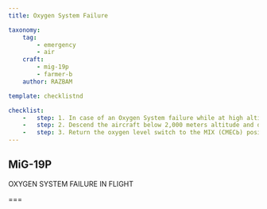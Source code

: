 ```yaml
---
title: Oxygen System Failure

taxonomy:
    tag:
        - emergency
        - air
    craft: 
        - mig-19p
        - farmer-b
    author: RAZBAM

template: checklistnd

checklist:
    -   step: 1. In case of an Oxygen System failure while at high altitude (symptoms of hypoxia and wrong M-2000 and IK-18 instruments readings) operate the DU-2 oxygen control panel and put the oxygen mixture setting in the 100% position. 
    -   step: 2. Descend the aircraft below 2,000 meters altitude and depressurize the canopy. 
    -   step: 3. Return the oxygen level switch to the MIX (СМЕСЬ) position.
---
```


## MiG-19P 
OXYGEN SYSTEM FAILURE IN FLIGHT 

===

